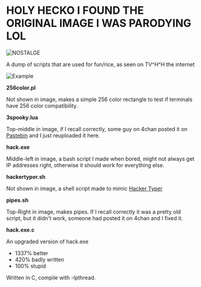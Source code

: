 
# HOLY HECKO I FOUND THE ORIGINAL IMAGE I WAS PARODYING LOL
![NOSTALGE](https://github.com/janbrennen/rice/blob/master/299377.png)

A dump of scripts that are used for fun/rice, as seen on TV^H^H the internet

![Example](http://i.imgur.com/pQT0l.gif)

**256color.pl**

Not shown in image, makes a simple 256 color rectangle to test if terminals have 256 color compatibility.


**3spooky.lua**

Top-middle in image, if I recall correctly, some guy on 4chan posted it on [Pastebin](http://pastebin.com/brwgHnCq) and I just reuploaded it here.


**hack.exe**

Middle-left in image, a bash script I made when bored, might not always get IP addresses right, otherwise it should work for everything else.

**hackertyper.sh**

Not shown in image, a shell script made to mimic [Hacker Typer](http://hackertyper.com/)


**pipes.sh**

Top-Right in image, makes pipes. If I recall correctly it was a pretty old script, but it didn't work, someone had posted it on 4chan and I fixed it.


**hack.exe.c**

An upgraded version of hack.exe
- 1337% better
- 420% badly written
- 100% stupid

Written in C, compile with -lpthread.
